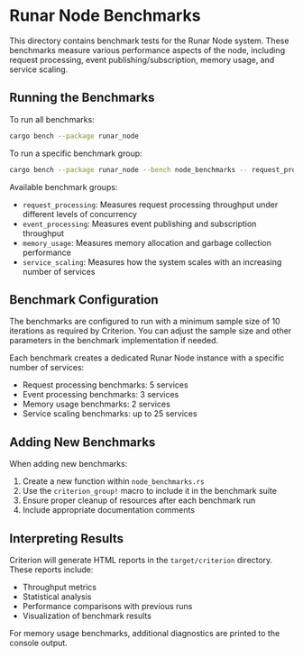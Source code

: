 # Runar Node Benchmarks

This directory contains benchmark tests for the Runar Node system. These benchmarks measure various performance aspects of the node, including request processing, event publishing/subscription, memory usage, and service scaling.

## Running the Benchmarks

To run all benchmarks:

```bash
cargo bench --package runar_node
```

To run a specific benchmark group:

```bash
cargo bench --package runar_node --bench node_benchmarks -- request_processing
```

Available benchmark groups:
- `request_processing`: Measures request processing throughput under different levels of concurrency
- `event_processing`: Measures event publishing and subscription throughput
- `memory_usage`: Measures memory allocation and garbage collection performance
- `service_scaling`: Measures how the system scales with an increasing number of services

## Benchmark Configuration

The benchmarks are configured to run with a minimum sample size of 10 iterations as required by Criterion. You can adjust the sample size and other parameters in the benchmark implementation if needed.

Each benchmark creates a dedicated Runar Node instance with a specific number of services:
- Request processing benchmarks: 5 services
- Event processing benchmarks: 3 services
- Memory usage benchmarks: 2 services
- Service scaling benchmarks: up to 25 services

## Adding New Benchmarks

When adding new benchmarks:
1. Create a new function within `node_benchmarks.rs`
2. Use the `criterion_group!` macro to include it in the benchmark suite
3. Ensure proper cleanup of resources after each benchmark run
4. Include appropriate documentation comments

## Interpreting Results

Criterion will generate HTML reports in the `target/criterion` directory. These reports include:
- Throughput metrics
- Statistical analysis
- Performance comparisons with previous runs
- Visualization of benchmark results

For memory usage benchmarks, additional diagnostics are printed to the console output. 